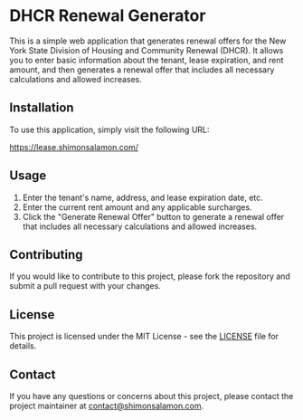 # DHCR Renewal Generator

This is a simple web application that generates renewal offers for the New York State Division of Housing and Community Renewal (DHCR). It allows you to enter basic information about the tenant, lease expiration, and rent amount, and then generates a renewal offer that includes all necessary calculations and allowed increases.

## Installation

To use this application, simply visit the following URL:

https://lease.shimonsalamon.com/

## Usage

1. Enter the tenant's name, address, and lease expiration date, etc.
2. Enter the current rent amount and any applicable surcharges.
3. Click the "Generate Renewal Offer" button to generate a renewal offer that includes all necessary calculations and allowed increases.

## Contributing

If you would like to contribute to this project, please fork the repository and submit a pull request with your changes.

## License

This project is licensed under the MIT License - see the [LICENSE](LICENSE) file for details.

## Contact

If you have any questions or concerns about this project, please contact the project maintainer at [contact@shimonsalamon.com](mailto:contact@shimonsalamon.com).